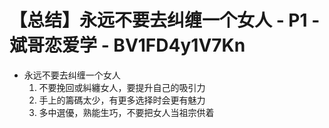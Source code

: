 # 【总结】永远不要去纠缠一个女人 - P1 - 斌哥恋爱学 - BV1FD4y1V7Kn

-   永远不要去纠缠一个女人
    1.  不要挽回或糾纏女人，要提升自己的吸引力
    2.  手上的籌碼太少，有更多选择时会更有魅力
    3.  多中選優，熟能生巧，不要把女人当祖宗供着